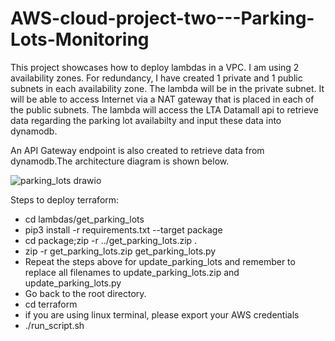 # AWS-cloud-project-two---Parking-Lots-Monitoring

This project showcases how to deploy lambdas in a VPC. I am using 2 availability zones. For redundancy, I have created 1 private and 1 public subnets in each availability zone. The lambda will be in the private subnet. It will be able to access Internet via a NAT gateway that is placed in each of the public subnets. The lambda will access the LTA Datamall api to retrieve data regarding the parking lot availabilty and input these data into dynamodb.

An API Gateway endpoint is also created to retrieve data from dynamodb.The architecture diagram is shown below.

![parking_lots drawio](https://github.com/user-attachments/assets/a310d8f6-53e3-4f5d-9859-1f3c7fdec80b)


Steps to deploy terraform:
- cd lambdas/get_parking_lots
- pip3 install -r requirements.txt --target package
- cd package;zip -r ../get_parking_lots.zip .
- zip -r get_parking_lots.zip get_parking_lots.py
- Repeat the steps above for update_parking_lots and remember to replace all filenames to update_parking_lots.zip  and update_parking_lots.py
- Go back to the root directory.
- cd terraform
- if you are using linux terminal, please export your AWS credentials
- ./run_script.sh
